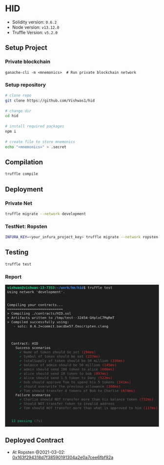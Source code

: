 # HID

- Solidity version: `0.6.2`
- Node version: `v13.12.0`
- Truffle Version: `v5.2.0`

## Setup Project

### Private blockchain

```
ganache-cli -m <mnemonics>  # Run private blockchain network
```

### Setup repository

```bash
# clone repo
git clone https://github.com/Vishwas1/hid

# change dir
cd hid

# install required packages
npm i 

# create file to store mnemonics
echo "<mnemonics>" > .secret 
```

## Compilation

```bash
truffle compile
```

## Deployment

### Private Net

```bash
truffle migrate --network development
```

### TestNet: Ropsten

```bash
INFURA_KEY=<your_infura_project_key> truffle migrate --network ropsten
```

## Testing

```bash
truffle test
```

### Report

![img](./others/test_report_03022021.png)


## Deployed Contract

- At Ropsten @2021-03-02: [0x163f294318d7f38590191304a2e0a7cee6fbf92a](https://ropsten.etherscan.io/address/0x163f294318d7f38590191304a2e0a7cee6fbf92a#code)